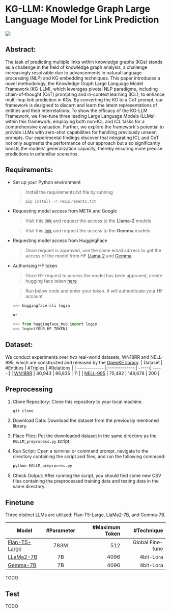# KG-LLM: Knowledge Graph Large Language Model for Link Prediction

![](images/KG.png?raw=true)

## Abstract:
The task of predicting multiple links within knowledge graphs (KGs) stands as a challenge in the field of knowledge graph analysis, a challenge increasingly resolvable due to advancements in natural language processing (NLP) and KG embedding techniques. This paper introduces a novel methodology, the Knowledge Graph Large Language Model Framework (KG-LLM), which leverages pivotal NLP paradigms, including chain-of-thought (CoT) prompting and in-context learning (ICL), to enhance multi-hop link prediction in KGs. By converting the KG to a CoT prompt, our framework is designed to discern and learn the latent representations of entities and their interrelations. To show the efficacy of the KG-LLM Framework, we fine-tune three leading Large Language Models (LLMs) within this framework, employing both non-ICL and ICL tasks for a comprehensive evaluation. Further, we explore the framework's potential to provide LLMs with zero-shot capabilities for handling previously unseen prompts. Our experimental findings discover that integrating ICL and CoT not only augments the performance of our approach but also significantly boosts the models' generalization capacity, thereby ensuring more precise predictions in unfamiliar scenarios.

## Requirements:
- Set up your Python environment
  
  > Install the requirements.txt file by running
  > ```python
  > pip install -r requirements.txt
  > ```

- Requesting model access from META and Google

  > Visit this [link](https://ai.meta.com/llama/) and request the access to the **Llama-2** models
  
  > Visit this [link](https://blog.google/technology/developers/gemma-open-models/) and request the access to the **Gemma** models

- Requesting model access from HuggingFace

  > Once request is approved, use the same email adrress to get the access of the model from HF [Llama-2](https://huggingface.co/meta-llama/Llama-2-7b) and [Gemma](https://huggingface.co/google/gemma-7b).

- Authorising HF token

  > Once HF request to access the model has been approved, create hugging face token [here](https://huggingface.co/settings/tokens)

  > Run below code and enter your token. It will authenticate your HF account
  ```python
  >>> huggingface-cli login
  
  or
  
  >>> from huggingface_hub import login
  >>> login(YOUR_HF_TOKEN)
  ```

## Dataset:
We conduct experiments over *two* real-world datasets, WN18RR and NELL-995, which are constructed and released by the [OpenKE library](https://github.com/thunlp/OpenKE/tree/OpenKE-PyTorch).
| Dataset  | #Entities | #Triples  | #Relations  |
| ------------- |:-------------:| -----:| -----:|
| [WN18RR](https://github.com/thunlp/OpenKE/tree/OpenKE-PyTorch/benchmarks/WN18RR)      | 40,943 | 86,835 | 11 |
| [NELL-995](https://github.com/thunlp/OpenKE/tree/OpenKE-PyTorch/benchmarks/NELL-995)      | 75,492      |   149,678 |   200 |

## Preprocessing

1. Clone Repository: Clone this repository to your local machine.

   ```python
   git clone
   ```

3. Download Data: Download the dataset from the previously mentioned library.

4. Place Files: Put the downloaded dataset in the same directory as the `KGLLM_preprocess.py` script.

5. Run Script: Open a terminal or command prompt, navigate to the directory containing the script and files, and run the following command:
   ```python
   python KGLLM_preprocess.py
   ```
5. Check Output: After running the script, you should find some new CSV files containing the preprocessed training data and testing data in the same directory.

## Finetune
Three distinct LLMs are utilized: Flan-T5-Large, LlaMa2-7B, and Gemma-7B.

| Model  | #Parameter | #Maximum Token  | #Technique  |
| ------------- |:-------------:| -----:| -----:|
| [Flan-T5-Large](https://huggingface.co/google/flan-t5-large)  | 783M | 512 | Global Fine-tune |
| [LLaMa2-7B](https://huggingface.co/meta-llama/Llama-2-7b-hf)      | 7B      |   4096 |   4bit-Lora |
| [Gemma-7B](https://huggingface.co/google/gemma-7b)      | 7B      |   4096 |   4bit-Lora |

TODO

## Test
TODO
